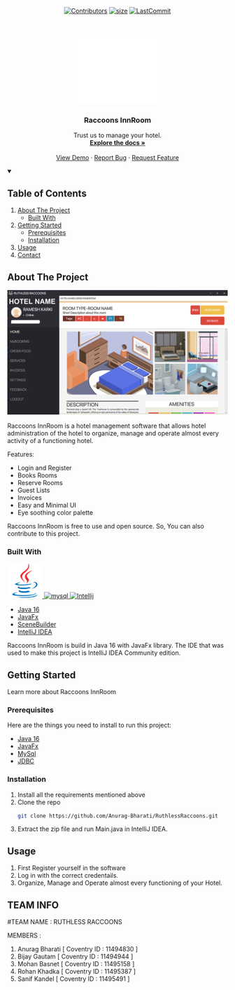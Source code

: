 <!--
*** Thanks othneildrew for providing this template
-->
<div align="center">
  
[![Contributors][contributors-shield]][contributors-url]
[![size][size-shield]][size-url]
[![LastCommit][lastCommit-shield]][size-url]

</div>

<!-- PROJECT LOGO -->
<br />
<p align="center">
  <a href="https://github.com/Anurag-Bharati/RuthlessRaccoons">
    <img src="https://github.com/Anurag-Bharati/RuthlessRaccoons/blob/master/src/main/resource/images/logo.png" alt="Logo" width="180" height="160">
  </a>

  <h3 align="center">Raccoons InnRoom</h3>
 
  <p align="center"> </p>

  <p align="center">
    Trust us to manage your hotel. 
    <br />
    <a href="https://github.com/Anurag-Bharati/RuthlessRaccoons"><strong>Explore the docs »</strong></a>
    <br />
    <br />
    <a href="https://github.com/Anurag-Bharati/RuthlessRaccoons">View Demo</a>
    ·
    <a href="https://github.com/Anurag-Bharati/RuthlessRaccoons/issues">Report Bug</a>
    ·
    <a href="https://github.com/Anurag-Bharati/RuthlessRaccoons/issues">Request Feature</a>
  </p>
</p>



<!-- TABLE OF CONTENTS -->

<details open="open">
  <summary><h2>Table of Contents</summary>
  <ol>
    <li>
      <a href="#about-the-project">About The Project</a>
      <ul>
        <li><a href="#built-with">Built With</a></li>
      </ul>
    </li>
    <li>
      <a href="#getting-started">Getting Started</a>
      <ul>
        <li><a href="#prerequisites">Prerequisites</a></li>
        <li><a href="#installation">Installation</a></li>
      </ul>
    </li>
    <li><a href="#usage">Usage</a></li>
    <li><a href="#contact">Contact</a></li>
  </ol>
</details>



<!-- ABOUT THE PROJECT -->
## About The Project



  ![Product Name Screen Shot](https://github.com/Anurag-Bharati/RuthlessRaccoons/blob/master/src/main/resource/images/HomePage.png)


Raccoons InnRoom is a hotel management software that allows hotel administration of the hotel to organize, manage and operate almost every activity of a functioning hotel.

Features:
* Login and Register
* Books Rooms 
* Reserve Rooms
* Guest Lists
* Invoices
* Easy and Minimal UI
* Eye soothing color palette



Raccoons InnRoom is free to use and open source. So, You can also contribute to this project. 

### Built With
<p align="left"> <a href="https://www.java.com" target="_blank"> <img src="https://raw.githubusercontent.com/devicons/devicon/master/icons/java/java-original.svg" alt="java" width="80" height="80"/> </a> <a href="https://www.mysql.com" target="_blank"> <img src="https://www.mysql.com/common/logos/logo-mysql-170x115.png" alt="mysql" width="100" height="80"/> </a><a href="https://www.jetbrains.com" target="_blank"> <img src="https://idroot.us/wp-content/uploads/2019/04/intellij-logo.png" alt="Intellij" width="100" height="80"/> </a></p>
  
* [Java 16](https://www.oracle.com/java/technologies/downloads/)
* [JavaFx](https://openjfx.io/)
* [SceneBuilder](https://gluonhq.com/products/scene-builder/)
* [IntelliJ IDEA](https://www.jetbrains.com/idea/)

Raccoons InnRoom is build in Java 16 with JavaFx library. The IDE that was used to make this project is IntelliJ IDEA Community edition.


<!-- GETTING STARTED -->
## Getting Started

Learn more about Raccoons InnRoom 

### Prerequisites

Here are the things you need to install to run this project:

* [Java 16](https://www.oracle.com/java/technologies/downloads/)
* [JavaFx](https://openjfx.io/)
* [MySql](https://www.mysql.com/)
* [JDBC](https://dev.mysql.com/downloads/connector/j/)


### Installation

1. Install all the requirements mentioned above
2. Clone the repo
   ```sh
   git clone https://github.com/Anurag-Bharati/RuthlessRaccoons.git
   ```
3. Extract the zip file and run Main.java in IntelliJ IDEA.

<!-- USAGE EXAMPLES -->
## Usage

1. First Register yourself in the software
2. Log in with the correct credentails.
3. Organize, Manage and Operate almost every functioning of your Hotel.



<!-- CONTACT -->
## TEAM INFO

#TEAM NAME : RUTHLESS RACCOONS

MEMBERS :

1) Anurag Bharati  [ Coventry ID : 11494830 ]
2) Bijay Gautam    [ Coventry ID : 11494944 ]
3) Mohan Basnet    [ Coventry ID : 11495158 ]
4) Rohan Khadka    [ Coventry ID : 11495387 ]
5) Sanif Kandel    [ Coventry ID : 11495491 ]
  
  
[contributors-shield]:https://img.shields.io/github/contributors/Anurag-Bharati/RuthlessRaccoons?style=for-the-badge
[contributors-url]: https://github.com/Anurag-Bharati/RuthlessRaccoons/graphs/contributors
[size-shield]:https://img.shields.io/github/repo-size/anurag-bharati/RuthlessRaccoons?style=for-the-badge
[size-url]: https://github.com/Anurag-Bharati/RuthlessRaccoons
[lastCommit-shield]:https://img.shields.io/github/last-commit/anurag-bharati/RuthlessRaccoons?style=for-the-badge
